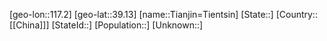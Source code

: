 ﻿---
location: [39.13,117.2]
type: City
SpocWebEntityId: 34863
isDeleted: false
confidential: public
tags:
- geo/City

---

[geo-lon::117.2]
[geo-lat::39.13]
[name::Tianjin=Tientsin]
[State::]
[Country::[[China]]]
[StateId::]
[Population::]
[Unknown::]

